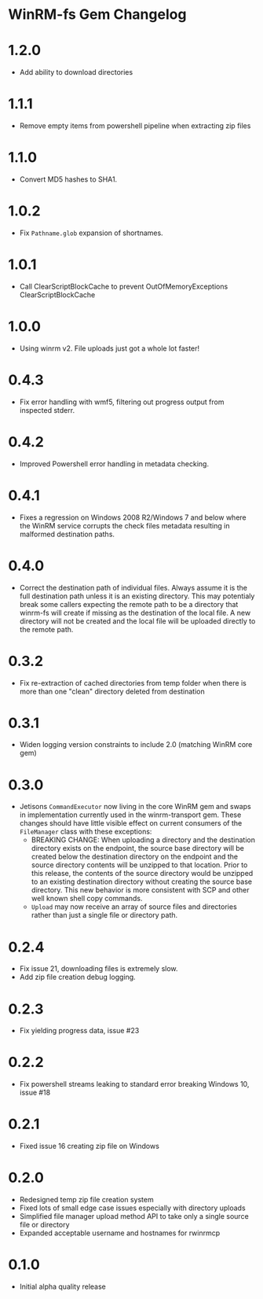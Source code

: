 # WinRM-fs Gem Changelog
# 1.2.0
- Add ability to download directories

# 1.1.1
- Remove empty items from powershell pipeline when extracting zip files

# 1.1.0
- Convert MD5 hashes to SHA1.

# 1.0.2
- Fix `Pathname.glob` expansion of shortnames.

# 1.0.1
- Call ClearScriptBlockCache to prevent OutOfMemoryExceptions ClearScriptBlockCache

# 1.0.0
- Using winrm v2. File uploads just got a whole lot faster!

# 0.4.3
- Fix error handling with wmf5, filtering out progress output from inspected stderr.

# 0.4.2
- Improved Powershell error handling in metadata checking.

# 0.4.1
- Fixes a regression on Windows 2008 R2/Windows 7 and below where the WinRM service corrupts the check files metadata resulting in malformed destination paths.

# 0.4.0
- Correct the destination path of individual files. Always assume it is the full destination path unless it is an existing directory. This may potentialy break some callers expecting the remote path to be a directory that winrm-fs will create if missing as the destination of the local file. A new directory will not be created and the local file will be uploaded directly to the remote path.

# 0.3.2
- Fix re-extraction of cached directories from temp folder when there is more than one "clean" directory deleted from destination

# 0.3.1
- Widen logging version constraints to include 2.0 (matching WinRM core gem)

# 0.3.0
- Jetisons `CommandExecutor` now living in the core WinRM gem and swaps in implementation currently used in the winrm-transport gem. These changes should have little visible effect on current consumers of the `FileManager` class with these exceptions:
  - BREAKING CHANGE: When uploading a directory and the destination directory exists on the endpoint, the source base directory will be created below the destination directory on the endpoint and the source directory contents will be unzipped to that location. Prior to this release, the contents of the source directory would be unzipped to an existing destination directory without creating the source base directory. This new behavior is more consistent with SCP and other well known shell copy commands.
  - `Upload` may now receive an array of source files and directories rather than just a single file or directory path.

# 0.2.4
- Fix issue 21, downloading files is extremely slow.
- Add zip file creation debug logging.

# 0.2.3
- Fix yielding progress data, issue #23

# 0.2.2
- Fix powershell streams leaking to standard error breaking Windows 10, issue #18

# 0.2.1
- Fixed issue 16 creating zip file on Windows

# 0.2.0
- Redesigned temp zip file creation system
- Fixed lots of small edge case issues especially with directory uploads
- Simplified file manager upload method API to take only a single source file or directory
- Expanded acceptable username and hostnames for rwinrmcp

# 0.1.0
- Initial alpha quality release

